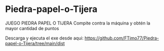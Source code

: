 ﻿# Piedra-papel-o-Tijera
JUEGO PIEDRA PAPEL O TIJERA
Compite contra la máquina y obtén la mayor cantidad de puntos

Descarga y ejecuta el exe desde aqui:
https://github.com/FTimo77/Piedra-papel-o-Tijera/tree/main/dist
